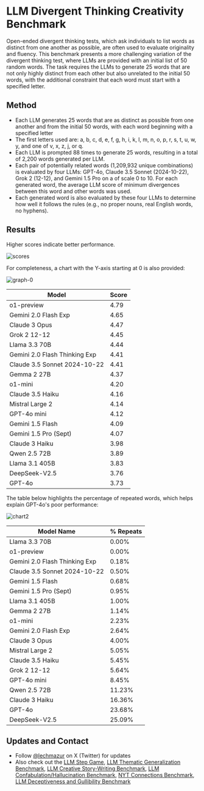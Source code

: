 # LLM Divergent Thinking Creativity Benchmark

Open-ended divergent thinking tests, which ask individuals to list words as distinct from one another as possible, are often used to evaluate originality and fluency. This benchmark presents a more challenging variation of the divergent thinking test, where LLMs are provided with an initial list of 50 random words. The task requires the LLMs to generate 25 words that are not only highly distinct from each other but also unrelated to the initial 50 words, with the additional constraint that each word must start with a specified letter.

## Method

- Each LLM generates 25 words that are as distinct as possible from one another and from the initial 50 words, with each word beginning with a specified letter
- The first letters used are: a, b, c, d, e, f, g, h, i, k, l, m, n, o, p, r, s, t, u, w, y, and one of v, x, z, j, or q.
- Each LLM is prompted 88 times to generate 25 words, resulting in a total of 2,200 words generated per LLM.
- Each pair of potentially related words (1,209,932 unique combinations) is evaluated by four LLMs: GPT-4o, Claude 3.5 Sonnet (2024-10-22), Grok 2 (12-12), and Gemini 1.5 Pro on a of scale 0 to 10. For each generated word, the average LLM score of minimum divergences between this word and other words was used.
- Each generated word is also evaluated by these four LLMs to determine how well it follows the rules (e.g., no proper nouns, real English words, no hyphens).

## Results

Higher scores indicate better performance.

![scores](https://github.com/user-attachments/assets/dfe551f6-374c-422e-8585-6fe32a8cf9fc)

For completeness, a chart with the Y-axis starting at 0 is also provided:

![graph-0](https://github.com/user-attachments/assets/8ee752b7-92ca-42bc-bb94-b0f278626a89)


| Model                           | Score |
|---------------------------------|-------|
| o1-preview                      | 4.79  |
| Gemini 2.0 Flash Exp            | 4.65  |
| Claude 3 Opus                   | 4.47  |
| Grok 2 12-12                    | 4.45  |
| Llama 3.3 70B                   | 4.44  |
| Gemini 2.0 Flash Thinking Exp   | 4.41  |
| Claude 3.5 Sonnet 2024-10-22    | 4.41  |
| Gemma 2 27B                     | 4.37  |
| o1-mini                         | 4.20  |
| Claude 3.5 Haiku                | 4.16  |
| Mistral Large 2                 | 4.14  |
| GPT-4o mini                     | 4.12  |
| Gemini 1.5 Flash                | 4.09  |
| Gemini 1.5 Pro (Sept)           | 4.07  |
| Claude 3 Haiku                  | 3.98  |
| Qwen 2.5 72B                    | 3.89  |
| Llama 3.1 405B                  | 3.83  |
| DeepSeek-V2.5                   | 3.76  |
| GPT-4o                          | 3.73  |


The table below highlights the percentage of repeated words, which helps explain GPT-4o's poor performance:

![chart2](https://github.com/user-attachments/assets/f464cc82-8333-4cad-8017-eb314acedf00)


| Model Name                               | % Repeats |
|------------------------------------------|-----------|
| Llama 3.3 70B                            | 0.00%     |
| o1-preview                               | 0.00%     |
| Gemini 2.0 Flash Thinking Exp            | 0.18%     |
| Claude 3.5 Sonnet 2024-10-22             | 0.50%     |
| Gemini 1.5 Flash                         | 0.68%     |
| Gemini 1.5 Pro (Sept)                    | 0.95%     |
| Llama 3.1 405B                           | 1.00%     |
| Gemma 2 27B                              | 1.14%     |
| o1-mini                                  | 2.23%     |
| Gemini 2.0 Flash Exp                     | 2.64%     |
| Claude 3 Opus                            | 4.00%     |
| Mistral Large 2                          | 5.05%     |
| Claude 3.5 Haiku                         | 5.45%     |
| Grok 2 12-12                             | 5.64%     |
| GPT-4o mini                              | 8.45%     |
| Qwen 2.5 72B                             | 11.23%    |
| Claude 3 Haiku                           | 16.36%    |
| GPT-4o                                   | 23.68%    |
| DeepSeek-V2.5                            | 25.09%    |

## Updates and Contact

- Follow [@lechmazur](https://x.com/LechMazur) on X (Twitter) for updates
- Also check out the [LLM Step Game](https://github.com/lechmazur/step_game), [LLM Thematic Generalization Benchmark](https://github.com/lechmazur/generalization), [LLM Creative Story-Writing Benchmark](https://github.com/lechmazur/writing), [LLM Confabulation/Hallucination Benchmark](https://github.com/lechmazur/confabulations/), [NYT Connections Benchmark](https://github.com/lechmazur/nyt-connections/), [LLM Deceptiveness and Gullibility Benchmark](https://github.com/lechmazur/deception/)

